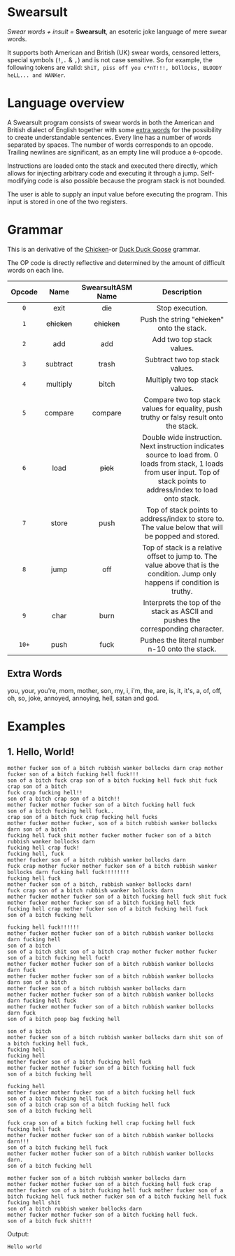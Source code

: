 # Swearsult
*Swear words + insult =* **Swearsult**, an esoteric joke language of mere swear words.

It supports both American and British (UK) swear words, censored letters, special symbols (<kbd>!</kbd>,<kbd>.</kbd> & <kbd>,</kbd>) and is not case sensitive.
So for example, the following tokens are valid: `ShiT, piss off you c*nT!!!, bOllOcks, BLOODY heLL... and WANKer`.

# Language overview
A Swearsult program consists of swear words in both the American and British dialect of English together with some [extra words](#extra-words) for the possibility to create understandable sentences. Every line has a number of words separated by spaces. The number of words corresponds to an opcode. Trailing newlines are significant, as an empty line will produce a `0`-opcode.

Instructions are loaded onto the stack and executed there directly, which allows for injecting arbitrary code and executing it through a jump. Self-modifying code is also possible because the program stack is not bounded.

The user is able to supply an input value before executing the program. This input is stored in one of the two registers.

# Grammar

This is an derivative of the [Chicken](https://esolangs.org/wiki/Chicken)-or [Duck Duck Goose](https://esolangs.org/wiki/Duck_Duck_Goose) grammar.

The OP code is directly reflective and determined by the amount of difficult words on each line.

| Opcode |    Name     | SwearsultASM Name |                         Description                          |
| :----: | :---------: | :---------------: | :----------------------------------------------------------: |
|  `0`   |    exit     |        die        |                       Stop execution.                        |
|  `1`   | ~~chicken~~ |    ~~chicken~~    |        Push the string "~~chicken~~" onto the stack.         |
|  `2`   |     add     |        add        |                  Add two top stack values.                   |
|  `3`   |  subtract   |       trash       |                Subtract two top stack values.                |
|  `4`   |  multiply   |       bitch       |                Multiply two top stack values.                |
|  `5`   |   compare   |      compare      | Compare two top stack values for equality, push truthy or falsy result onto the stack. |
|  `6`   |    load     |     ~~pick~~      | Double wide instruction. Next instruction indicates source to load from. 0 loads from stack, 1 loads from user input. Top of stack points to address/index to load onto stack. |
|  `7`   |    store    |       push        | Top of stack points to address/index to store to. The value below that will be popped and stored. |
|  `8`   |    jump     |        off        | Top of stack is a relative offset to jump to. The value above that is the condition. Jump only happens if condition is truthy. |
|  `9`   |    char     |       burn        | Interprets the top of the stack as ASCII and pushes the corresponding character. |
| `10+`  |    push     |       fuck        |        Pushes the literal number n-10 onto the stack.        |

## Extra Words

you, your, you're, mom, mother, son, my, i, i'm, the, are, is, it, it's, a, of, off, oh, so, joke, annoyed, annoying, hell, satan and god.

# Examples

## 1. Hello, World!

```
mother fucker son of a bitch rubbish wanker bollocks darn crap mother fucker son of a bitch fucking hell fuck!!!
son of a bitch fuck crap son of a bitch fucking hell fuck shit fuck crap son of a bitch
fuck crap fucking hell!!
son of a bitch crap son of a bitch!!
mother fucker mother fucker son of a bitch fucking hell fuck
son of a bitch fucking hell fuck..
crap son of a bitch fuck crap fucking hell fucks
mother fucker mother fucker, son of a bitch rubbish wanker bollocks darn son of a bitch
fucking hell fuck shit mother fucker mother fucker son of a bitch rubbish wanker bollocks darn
fucking hell crap fuck!
fucking hell, fuck
mother fucker son of a bitch rubbish wanker bollocks darn
fuck crap mother fucker mother fucker son of a bitch rubbish wanker bollocks darn fucking hell fuck!!!!!!!!
fucking hell fuck
mother fucker son of a bitch, rubbish wanker bollocks darn!
fuck crap son of a bitch rubbish wanker bollocks darn
mother fucker mother fucker son of a bitch fucking hell fuck shit fuck
mother fucker mother fucker son of a bitch fucking hell fuck
fucking hell crap mother fucker son of a bitch fucking hell fuck
son of a bitch fucking hell

fucking hell fuck!!!!!!
mother fucker mother fucker son of a bitch rubbish wanker bollocks darn fucking hell
son of a bitch
son of a bitch shit son of a bitch crap mother fucker mother fucker son of a bitch fucking hell fuck!
mother fucker mother fucker son of a bitch rubbish wanker bollocks darn fuck
mother fucker mother fucker son of a bitch rubbish wanker bollocks darn son of a bitch
mother fucker son of a bitch rubbish wanker bollocks darn
mother fucker mother fucker son of a bitch rubbish wanker bollocks darn fucking hell fuck
mother fucker mother fucker son of a bitch rubbish wanker bollocks darn fuck
son of a bitch poop bag fucking hell

son of a bitch
mother fucker son of a bitch rubbish wanker bollocks darn shit son of a bitch fucking hell fuck,
fucking hell
fucking hell
mother fucker son of a bitch fucking hell fuck
mother fucker mother fucker son of a bitch fucking hell fuck
son of a bitch fucking hell

fucking hell
mother fucker mother fucker son of a bitch fucking hell fuck
son of a bitch fucking hell fuck
son of a bitch crap son of a bitch fucking hell fuck
son of a bitch fucking hell

fuck crap son of a bitch fucking hell crap fucking hell fuck
fucking hell fuck
mother fucker mother fucker son of a bitch rubbish wanker bollocks darn!!!
son of a bitch fucking hell fuck
mother fucker mother fucker son of a bitch rubbish wanker bollocks darn.
son of a bitch fucking hell

mother fucker son of a bitch rubbish wanker bollocks darn
mother fucker mother fucker son of a bitch fucking hell fuck crap mother fucker son of a bitch fucking hell fuck mother fucker son of a bitch fucking hell fuck mother fucker son of a bitch fucking hell fuck
fucking hell shit
son of a bitch rubbish wanker bollocks darn
mother fucker mother fucker son of a bitch fucking hell fuck.
son of a bitch fuck shit!!!
```

Output:

```
Hello world
```

